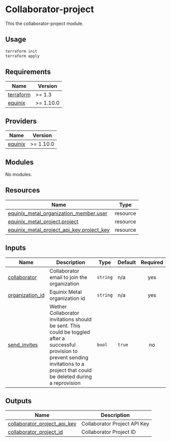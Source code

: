 # Collaborator-project

This the collaborator-project module.

## Usage

```bash
terraform init
terraform apply
```

<!-- BEGIN_TF_DOCS -->
## Requirements

| Name | Version |
|------|---------|
| <a name="requirement_terraform"></a> [terraform](#requirement\_terraform) | >= 1.3 |
| <a name="requirement_equinix"></a> [equinix](#requirement\_equinix) | >= 1.10.0 |

## Providers

| Name | Version |
|------|---------|
| <a name="provider_equinix"></a> [equinix](#provider\_equinix) | >= 1.10.0 |

## Modules

No modules.

## Resources

| Name | Type |
|------|------|
| [equinix_metal_organization_member.user](https://registry.terraform.io/providers/equinix/equinix/latest/docs/resources/metal_organization_member) | resource |
| [equinix_metal_project.project](https://registry.terraform.io/providers/equinix/equinix/latest/docs/resources/metal_project) | resource |
| [equinix_metal_project_api_key.project_key](https://registry.terraform.io/providers/equinix/equinix/latest/docs/resources/metal_project_api_key) | resource |

## Inputs

| Name | Description | Type | Default | Required |
|------|-------------|------|---------|:--------:|
| <a name="input_collaborator"></a> [collaborator](#input\_collaborator) | Collaborator email to join the organization | `string` | n/a | yes |
| <a name="input_organization_id"></a> [organization\_id](#input\_organization\_id) | Equinix Metal organization id | `string` | n/a | yes |
| <a name="input_send_invites"></a> [send\_invites](#input\_send\_invites) | Wether Collaborator invitations should be sent. This could be toggled after a successful provision to prevent sending invitations to a project that could be deleted during a reprovision | `bool` | `true` | no |

## Outputs

| Name | Description |
|------|-------------|
| <a name="output_collaborator_project_api_key"></a> [collaborator\_project\_api\_key](#output\_collaborator\_project\_api\_key) | Collaborator Project API Key |
| <a name="output_collaborator_project_id"></a> [collaborator\_project\_id](#output\_collaborator\_project\_id) | Collaborator Project ID |
<!-- END_TF_DOCS -->
